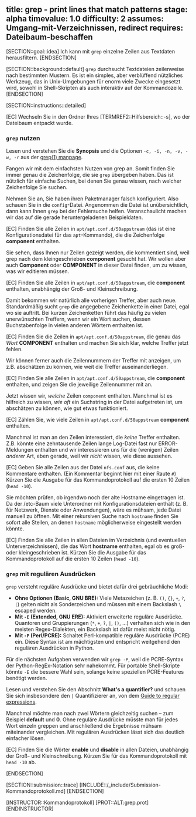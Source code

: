 title: grep - print lines that match patterns
stage: alpha
timevalue: 1.0
difficulty: 2
assumes: Umgang-mit-Verzeichnissen, redirect
requires: Dateibaum-beschaffen
---
<!-- TODO_3: Verweis auf Regexp-Aufgabe zufügen -->

[SECTION::goal::idea]
Ich kann mit `grep` einzelne Zeilen aus Textdaten herausfiltern.
[ENDSECTION]

[SECTION::background::default]
`grep` durchsucht Textdateien zeilenweise nach bestimmten Mustern. 
Es ist ein simples, aber verblüffend nützliches Werkzeug, das in Unix-Umgebungen für
enorm viele Zwecke eingesetzt wird, sowohl in Shell-Skripten als auch interaktiv auf der Kommandozeile.
[ENDSECTION]

[SECTION::instructions::detailed]

[EC] Wechseln Sie in den Ordner Ihres [TERMREF2::Hilfsbereich::-s], wo der Dateibaum entpackt wurde.

### `grep` nutzen

Lesen und verstehen Sie die **Synopsis** und die Optionen `-c, -i, -n, -v, -w, -r` aus der 
[grep(1) manpage](https://man7.org/linux/man-pages/man1/grep.1.html).

Fangen wir mit dem einfachsten Nutzen von grep an.
Somit finden Sie immer genau die Zeichenfolge, die sie `grep` übergeben haben.
Das ist nützlich für einfache Suchen, bei denen Sie genau wissen, nach welcher Zeichenfolge Sie suchen.

Nehmen Sie an, Sie haben ihren Paketmanager falsch konfiguriert. Also schauen Sie in die `config`-Datei.
Angenommen die Datei ist unübersichtlich, dann kann Ihnen `grep` bei der Fehlersuche helfen.
Veranschaulicht machen wir das auf die gerade heruntergeladenen Beispieldaten.

[EC] Finden Sie alle Zeilen in `apt/apt.conf.d/50appstream` (das ist eine Konfigurationsdatei 
für das `apt`-Kommando), die die Zeichenfolge **component** enthalten.

Sie sehen, dass Ihnen nur Zeilen gezeigt werden, die kommentiert sind, weil grep nach dem kleingeschrieben 
**component** gesucht hat. Wir wollen aber auch **Component** oder **COMPONENT** in dieser Datei finden, 
um zu wissen, was wir editieren müssen.

[EC] Finden Sie alle Zeilen in `apt/apt.conf.d/50appstream`, die **component** enthalten, unabhängig der Groß- und Kleinschreibung.

Damit bekommen wir natürlich alle vorherigen Treffer, aber auch neue.
Standardmäßig sucht `grep` die angegebene Zeichenkette in einer Datei, egal wo sie auftritt.
Bei kurzen Zeichenketten führt das häufig zu vielen unerwünschten Treffern,
wenn wir ein Wort suchen, dessen Buchstabenfolge in vielen anderen Wörtern enthalten ist.

[EC] Finden Sie die Zeilen in `apt/apt.conf.d/50appstream`, die genau das _Wort_ **COMPONENT** enthalten
und machen Sie sich klar, welche Treffer jetzt fehlen. 

Wir können ferner auch die Zeilennummern der Treffer mit anzeigen, um z.B. abschätzen zu können, 
wie weit die Treffer auseinanderliegen.

[EC] Finden Sie alle Zeilen in `apt/apt.conf.d/50appstream`, die **component** enthalten, und 
zeigen Sie die jeweilige Zeilennummer mit an.

Jetzt wissen wir, _welche_ Zeilen `component` enthalten. 
Manchmal ist es hilfreich zu wissen, _wie oft_ ein Suchstring in der Datei aufgetreten ist, 
um abschätzen zu können, wie gut etwas funktioniert.

[EC] Zählen Sie, wie viele Zeilen in `apt/apt.conf.d/50appstream` **component** enthalten.

Manchmal ist man an den Zeilen interessiert, die _keine_ Treffer enthalten.
Z.B. könnte eine zehntausende Zeilen lange Log-Datei fast nur ERROR-Meldungen enthalten 
und wir interessieren uns für die (wenigen) Zeilen _anderer_ Art, 
eben gerade, weil wir _nicht_ wissen, wie diese aussehen.

[EC] Geben Sie alle Zeilen aus der Datei `nfs.conf` aus, die keine Kommentare enthalten. 
(Ein Kommentar beginnt hier mit einer Raute `#`)
Kürzen Sie die Ausgabe für das Kommandoprotokoll auf die ersten 10 Zeilen (`head -10`).

Sie möchten prüfen, ob irgendwo noch der alte Hostname eingetragen ist. Da der /etc-Baum viele 
Unterordner mit Konfigurationsdateien enthält (z. B. für Netzwerk, Dienste oder Anwendungen), wäre es 
mühsam, jede Datei manuell zu öffnen. Mit einer rekursiven Suche nach `hostname` finden Sie sofort alle 
Stellen, an denen `hostname` möglicherweise eingestellt werden könnte.

[EC] Finden Sie alle Zeilen in allen Dateien im Verzeichnis (und eventuellen Unterverzeichnissen), 
die das Wort **hostname** enthalten, egal ob es groß- oder kleingeschrieben ist.
Kürzen Sie die Ausgabe für das Kommandoprotokoll auf die ersten 10 Zeilen (`head -10`).


### `grep` mit regulären Ausdrücken

`grep` versteht reguläre Ausdrücke und bietet dafür drei gebräuchliche Modi:

- **Ohne Optionen (Basic, GNU BRE):** Viele Metazeichen (z. B. `()`, `{}`, `+`, `?`, `|`) gelten 
nicht als Sonderzeichen und müssen mit einem Backslash `\` escaped werden.
- **Mit `-E` (Extended, GNU ERE):** Aktiviert erweiterte reguläre Ausdrücke. Quantoren und 
Gruppierungen (`*`, `+`, `?`, `|`, `()`, …) verhalten sich wie in den meisten Regex-Dialekten, ein 
Backslash ist dafür meist nicht nötig.
- **Mit `-P` (Perl/PCRE):** Schaltet Perl-kompatible reguläre Ausdrücke (PCRE) ein. 
Diese Syntax ist am mächtigsten und entspricht weitgehend den regulären Ausdrücken in Python.

Für die nächsten Aufgaben verwenden wir `grep -P`, 
weil die PCRE-Syntax der Python-RegEx-Notation sehr nahekommt. 
Für portable Shell-Skripte könnte `-E` die bessere Wahl sein, 
solange keine speziellen PCRE-Features benötigt werden.

Lesen und verstehen Sie den Abschnitt **What's a quantifier?** und schauen Sie sich insbesondere 
den `|` Quantifizierer an, von dem 
[Guide to regular expressions](https://coderpad.io/blog/development/the-complete-guide-to-regular-expressions-regex/).

Manchmal möchte man nach zwei Wörtern gleichzeitig suchen – zum Beispiel **default** und **0**.
Ohne reguläre Ausdrücke müsste man für jedes Wort einzeln greppen und anschließend die Ergebnisse 
mühsam miteinander vergleichen.
Mit regulären Ausdrücken lässt sich das deutlich einfacher lösen.

[EC] Finden Sie die Wörter **enable** und **disable** in allen Dateien, unabhängig der Groß- und Kleinschreibung.
Kürzen Sie für das Kommandoprotokoll mit `head -10` ab.


[ENDSECTION]

[SECTION::submission::trace]
[INCLUDE::/_include/Submission-Kommandoprotokoll.md]
[ENDSECTION]

[INSTRUCTOR::Kommandoprotokoll]
[PROT::ALT:grep.prot]
[ENDINSTRUCTOR]

